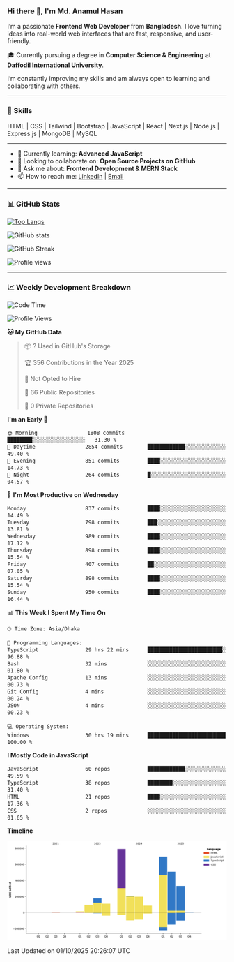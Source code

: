 ### Hi there 👋, I'm Md. Anamul Hasan

I’m a passionate **Frontend Web Developer** from **Bangladesh**. I love turning ideas into real-world web interfaces that are fast, responsive, and user-friendly.

🎓 Currently pursuing a degree in **Computer Science & Engineering** at **Daffodil International University**.

I’m constantly improving my skills and am always open to learning and collaborating with others.

---

### 🚀 Skills
HTML | CSS | Tailwind | Bootstrap | JavaScript | React | Next.js | Node.js | Express.js | MongoDB | MySQL 

---

- 🌱 Currently learning: **Advanced JavaScript**
- 👯 Looking to collaborate on: **Open Source Projects on GitHub**
- 💬 Ask me about: **Frontend Development & MERN Stack**
- 📫 How to reach me: [LinkedIn](https://www.linkedin.com/in/mdanamulhasan201) | [Email](mailto:anamulhasan3625@gmail.com)

---

### 📊 GitHub Stats

[![Top Langs](https://github-readme-stats.vercel.app/api/top-langs/?username=mdanamulhasan201&layout=compact)](https://github.com/anuraghazra/github-readme-stats)

![GitHub stats](https://github-readme-stats.vercel.app/api?username=mdanamulhasan201&show_icons=true&count_private=true&theme=tokyonight)

![GitHub Streak](https://streak-stats.demolab.com?user=mdanamulhasan201&theme=tokyonight)

![Profile views](https://gpvc.arturio.dev/mdanamulhasan201)

---

### 📈 Weekly Development Breakdown

<!--START_SECTION:waka-->
![Code Time](http://img.shields.io/badge/Code%20Time-778%20hrs%2010%20mins-blue)

![Profile Views](http://img.shields.io/badge/Profile%20Views-1-blue)

**🐱 My GitHub Data** 

> 📦 ? Used in GitHub's Storage 
 > 
> 🏆 356 Contributions in the Year 2025
 > 
> 🚫 Not Opted to Hire
 > 
> 📜 66 Public Repositories 
 > 
> 🔑 0 Private Repositories 
 > 
**I'm an Early 🐤** 

```text
🌞 Morning                1808 commits        ████████░░░░░░░░░░░░░░░░░   31.30 % 
🌆 Daytime                2854 commits        ████████████░░░░░░░░░░░░░   49.40 % 
🌃 Evening                851 commits         ████░░░░░░░░░░░░░░░░░░░░░   14.73 % 
🌙 Night                  264 commits         █░░░░░░░░░░░░░░░░░░░░░░░░   04.57 % 
```
📅 **I'm Most Productive on Wednesday** 

```text
Monday                   837 commits         ████░░░░░░░░░░░░░░░░░░░░░   14.49 % 
Tuesday                  798 commits         ███░░░░░░░░░░░░░░░░░░░░░░   13.81 % 
Wednesday                989 commits         ████░░░░░░░░░░░░░░░░░░░░░   17.12 % 
Thursday                 898 commits         ████░░░░░░░░░░░░░░░░░░░░░   15.54 % 
Friday                   407 commits         ██░░░░░░░░░░░░░░░░░░░░░░░   07.05 % 
Saturday                 898 commits         ████░░░░░░░░░░░░░░░░░░░░░   15.54 % 
Sunday                   950 commits         ████░░░░░░░░░░░░░░░░░░░░░   16.44 % 
```


📊 **This Week I Spent My Time On** 

```text
🕑︎ Time Zone: Asia/Dhaka

💬 Programming Languages: 
TypeScript               29 hrs 22 mins      ████████████████████████░   96.88 % 
Bash                     32 mins             ░░░░░░░░░░░░░░░░░░░░░░░░░   01.80 % 
Apache Config            13 mins             ░░░░░░░░░░░░░░░░░░░░░░░░░   00.73 % 
Git Config               4 mins              ░░░░░░░░░░░░░░░░░░░░░░░░░   00.24 % 
JSON                     4 mins              ░░░░░░░░░░░░░░░░░░░░░░░░░   00.23 % 

💻 Operating System: 
Windows                  30 hrs 19 mins      █████████████████████████   100.00 % 
```

**I Mostly Code in JavaScript** 

```text
JavaScript               60 repos            ████████████░░░░░░░░░░░░░   49.59 % 
TypeScript               38 repos            ████████░░░░░░░░░░░░░░░░░   31.40 % 
HTML                     21 repos            ████░░░░░░░░░░░░░░░░░░░░░   17.36 % 
CSS                      2 repos             ░░░░░░░░░░░░░░░░░░░░░░░░░   01.65 % 
```



**Timeline**

![Lines of Code chart](https://raw.githubusercontent.com/mdanamulhasan201/mdanamulhasan201/main/assets/bar_graph.png)


 Last Updated on 01/10/2025 20:26:07 UTC
<!--END_SECTION:waka-->

